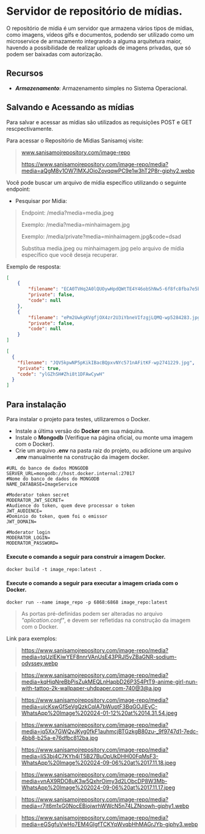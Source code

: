 # Servidor de repositório de mídias.
O repositório de mídia é um servidor que armazena vários tipos de mídias, como imagens, vídeos gifs e documentos, podendo ser utilizado como um microservice de armazamento integrando a alguma arquitetura maior, havendo a possibilidade de
realizar uploads de imagens privadas, que só podem ser baixadas com autorização.

## Recursos
- ***Armazenamento***: Armazenamento simples no Sistema Operacional.

## Salvando e Acessando as mídias
Para salvar e acessar as mídias são utilizados as requisições POST e GET rescpectivamente.

Para acessar o Repositório de Mídias Sanisamoj visite:
> www.sanisamojrepository.com/image-repo
> 
> https://www.sanisamojrepository.com/image-repo/media?media=aQgM8v1OW7lMXJOioZovqqwPC9e1w3hT2P8r-giphy2.webp

Você pode buscar um arquivo de mídia específico utilizando o seguinte endpoint:

- Pesquisar por Mídia:
> Endpoint: /media?media=media.jpeg
> 
> Exemplo: /media?media=minhaimagem.jpg
> 
> Exemplo: /media/private?media=minhaimagem.jpg&code=dsad
> 
> Substitua media.jpeg ou minhaimagem.jpg pelo arquivo de mídia específico que você deseja recuperar.

Exemplo de resposta:
```json
[
    {
        "filename": "ECA0TVHq2A0lQUOywHpdQWtTE4Y46obShNw5-6f8fc8fba7e5b825373c21053bed9a36.jpg",
        "private": false,
        "code": null
    },
    {
        "filename": "ePm2UwkgKVgfjOX4zr2U3iYbneVIfzgjLQMQ-wp5284283.jpg",
        "private": false,
        "code": null
    }
]
```

```json
[
  {
    "filename": "JQV5kpwNP5pKikIBacBQpxvNYc571nAFitKF-wp2741229.jpg",
    "private": true,
    "code": "ylGZhSH#Zhi8t1DFAwCywH"
  }
]
```

## Para instalação
Para instalar o projeto para testes, utilizaremos o Docker.

- Instale a última versão do **Docker** em sua máquina.
- Instale o **Mongodb** (Verifique na página oficial, ou monte uma imagem com o Docker).
- Crie um arquivo **.env** na pasta raiz do projeto, ou adicione um arquivo **.env** manualmente na construção da imagem docker.

```.env
#URL do banco de dados MONGODB
SERVER_URL=mongodb://host.docker.internal:27017
#Nome do banco de dados do MONGODB
NAME_DATABASE=ImageService

#Moderator token secret
MODERATOR_JWT_SECRET=
#Audience do token, quem deve processar o token
JWT_AUDIENCE=
#Dominio do token, quem foi o emissor
JWT_DOMAIN=

#Moderator login
MODERATOR_LOGIN=
MODERATOR_PASSWORD=
```

#### Execute o comando a seguir para construir a imagem Docker.

    docker build -t image_repo:latest .

#### Execute o comando a seguir para executar a imagem criada com o Docker.

    docker run --name image_repo -p 6868:6868 image_repo:latest

> As portas pré-definidas podem ser alteradas no arquivo *"aplication.conf"*, e devem ser refletidas na construção da imagem com o Docker.


Link para exemplos:
> https://www.sanisamojrepository.com/image-repo/media?media=tqUzlEKiwYEF8nnrVAnUsE43PRJl5vZBaGNR-sodium-odyssey.webp

> https://www.sanisamojrepository.com/image-repo/media?media=kqHjqNreBbPisZukMEQLnHapbD26P354PtT9-anime-girl-nun-with-tattoo-2k-wallpaper-uhdpaper.com-740@3@a.jpg

> https://www.sanisamojrepository.com/image-repo/media?media=ujcKswGfSeVgQzkCqlA7bWuptF3BqGOJlEyC-WhatsApp%20Image%202024-01-12%20at%2014.31.54.jpeg

> https://www.sanisamojrepository.com/image-repo/media?media=jq5Xx7GWQvJKyg0fkF1auhmcjBTGzkgB80zu-_9f9747d1-7edc-4bb8-b25a-e76dfbc812ba.jpg

> https://www.sanisamojrepository.com/image-repo/media?media=liS3bj4C7KYh4iT5B27BuOpUkDHH00FqMsF3-WhatsApp%20Image%202024-09-06%20at%2017.11.18.jpeg

> https://www.sanisamojrepository.com/image-repo/media?media=vnAX9RDO8uK3w5QxhrOimy3d2LObcDP8W3Mb-WhatsApp%20Image%202024-09-06%20at%2017.11.17.jpeg

> https://www.sanisamojrepository.com/image-repo/media?media=r7jt6m1xG0NocEBiojwrhWWcN5n74LZNnowh-giphy1.webp

> https://www.sanisamojrepository.com/image-repo/media?media=eGSgfuVwHo7EM4GIgfTCKYqWvqbHhMAGrJYb-giphy3.webp
